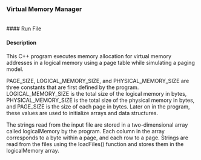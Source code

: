 ### Virtual Memory Manager

<br />
#### Run File

#### Description

This C++ program executes memory allocation for virtual memory addresses in a logical memory using a page table while simulating a paging model.

PAGE_SIZE, LOGICAL_MEMORY_SIZE, and PHYSICAL_MEMORY_SIZE are three constants that are first defined by the program. LOGICAL_MEMORY_SIZE is the total size of the logical memory in bytes, PHYSICAL_MEMORY_SIZE is the total size of the physical memory in bytes, and PAGE_SIZE is the size of each page in bytes. Later on in the program, these values are used to initialize arrays and data structures.

The strings read from the input file are stored in a two-dimensional array called logicalMemory by the program. Each column in the array corresponds to a byte within a page, and each row to a page. Strings are read from the files using the loadFiles() function and stores them in the logicalMemory array.

